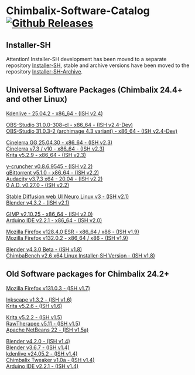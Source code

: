 # Chimbalix-Software-Catalog [![Github Releases](https://img.shields.io/github/downloads/Shedou/Chimbalix-Software-Catalog/total.svg)](https://github.com/Shedou/Chimbalix-Software-Catalog/releases)

## Installer-SH

Attention! Installer-SH development has been moved to a separate repository [Installer-SH](https://github.com/Shedou/Installer-SH), stable and archive versions have been moved to the repository [Installer-SH-Archive](https://github.com/Shedou/Installer-SH-Archive).

## Universal Software Packages (Chimbalix 24.4+ and other Linux)

[Kdenlive - 25.04.2 - x86_64 - (ISH v2.4)](https://github.com/Shedou/Chimbalix-Software-Catalog/releases/kdenlive25042)

[OBS-Studio 31.0.0-308-cl - x86_64 - (ISH v2.4-Dev)](https://github.com/Shedou/Chimbalix-Software-Catalog/releases/obs3000_308_cl)\
[OBS-Studio 31.0.3-2 (archimage 4.3 variant) - x86_64 - (ISH v2.4-Dev)](https://github.com/Shedou/Chimbalix-Software-Catalog/releases/obs3103_aim43)

[Cinelerra GG 25.04.30 - x86_64 - (ISH v2.3)](https://github.com/Shedou/Chimbalix-Software-Catalog/releases/cin_gg_250430)\
[Cinelerra v7.3 / v10 - x86_64 - (ISH v2.3)](https://github.com/Shedou/Chimbalix-Software-Catalog/releases/cin73_cin100)\
[Krita v5.2.9 - x86_64 - (ISH v2.3)](https://github.com/Shedou/Chimbalix-Software-Catalog/releases/krita529)

[y-cruncher v0.8.6.9545 - (ISH v2.2)](https://github.com/Shedou/Chimbalix-Software-Catalog/releases/ycruncher086)\
[qBittorrent v5.1.0 - x86_64 - (ISH v2.2)](https://github.com/Shedou/Chimbalix-Software-Catalog/releases/qbittorrent510)\
[Audacity v3.7.3 x64 - 20.04 - (ISH v2.2)](https://github.com/Shedou/Chimbalix-Software-Catalog/releases/audacity373)\
[0 A.D. v0.27.0 - (ISH v2.2)](https://github.com/Shedou/Chimbalix-Software-Catalog/releases/0ad0270)

[Stable Diffusion web UI Neuro Linux v3 - (ISH v2.1)](https://github.com/Shedou/Neuro/releases/SD_WEBUI_Linux_v3)\
[Blender v4.3.2 - (ISH v2.1)](https://github.com/Shedou/Chimbalix-Software-Catalog/releases/blender432)

[GIMP v2.10.25 - x86_64 - (ISH v2.0)](https://github.com/Shedou/Chimbalix-Software-Catalog/releases/tag/gimp21025)\
[Arduino IDE v2.2.1 - x86_64 - (ISH v2.0)](https://github.com/Shedou/Chimbalix-Software-Catalog/releases/tag/arduino221_v2)

[Mozilla Firefox v128.4.0 ESR - x86_64 / x86 - (ISH v1.9)](https://github.com/Shedou/Chimbalix-Software-Catalog/releases/tag/firefox12840esr)\
[Mozilla Firefox v132.0.2 - x86_64 / x86 - (ISH v1.9)](https://github.com/Shedou/Chimbalix-Software-Catalog/releases/tag/firefox13202)

[Blender v4.3.0 Beta - (ISH v1.8)](https://github.com/Shedou/Chimbalix-Software-Catalog/releases/blender430b)\
[ChimbaBench v2.6 x64 Linux Installer-SH Version - (ISH v1.8)](https://github.com/Shedou/ChimbaBench/releases/c26ish)


## Old Software packages for Chimbalix 24.2+

[Mozilla Firefox v131.0.3 - (ISH v1.7)](https://github.com/Shedou/Chimbalix-Software-Catalog/releases/tag/firefox13103)

[Inkscape v1.3.2 - (ISH v1.6)](https://github.com/Shedou/Chimbalix-Software-Catalog/releases/tag/Inkscape132)\
[Krita v5.2.6 - (ISH v1.6)](https://github.com/Shedou/Chimbalix-Software-Catalog/releases/tag/krita526)

[Krita v5.2.2 - (ISH v1.5)](https://github.com/Shedou/Chimbalix-Software-Catalog/releases/tag/krita522)\
[RawTherapee v5.11 - (ISH v1.5)](https://github.com/Shedou/Chimbalix-Software-Catalog/releases/tag/rawtherapee511)\
[Apache NetBeans 22 - (ISH v1.5a)](https://github.com/Shedou/Chimbalix-Software-Catalog/releases/tag/apache_netbeans22)

[Blender v4.2.0 - (ISH v1.4)](https://github.com/Shedou/Chimbalix-Software-Catalog/releases/tag/blender420)\
[Blender v3.6.7 - (ISH v1.4)](https://github.com/Shedou/Chimbalix-Software-Catalog/releases/tag/blender367)\
[kdenlive v24.05.2 - (ISH v1.4)](https://github.com/Shedou/Chimbalix-Software-Catalog/releases/tag/kdenlive24052)\
[Chimbalix Tweaker v1.0a - (ISH v1.4)](https://github.com/Shedou/Chimbalix-Tweaker/releases/tag/ctweaker_v10a)\
[Arduino IDE v2.2.1 - (ISH v1.4)](https://github.com/Shedou/Chimbalix-Software-Catalog/releases/tag/arduino221)
